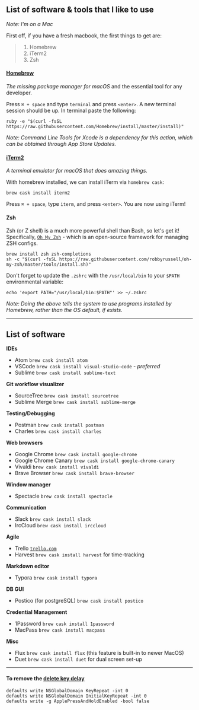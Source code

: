 ## List of software & tools that I like to use

_Note: I'm on a Mac_

First off, if you have a fresh macbook, the first things to get are:

> 1. Homebrew
> 2. iTerm2
> 3. Zsh

#### [Homebrew](https://brew.sh/)

_The missing package manager for macOS_ and the essential tool for any developer.

Press `⌘ + space`  and type `terminal`  and press `<enter>`. A new terminal session should be up. In terminal paste the following:

```shell
ruby -e "$(curl -fsSL https://raw.githubusercontent.com/Homebrew/install/master/install)"
```

_Note: Command Line Tools for Xcode is a dependency for this action, which can be obtained through App Store Updates._

#### [iTerm2](https://www.iterm2.com/)

_A terminal emulator for macOS that does amazing things._

With homebrew installed, we can install iTerm via `homebrew cask`:

```shell
brew cask install iterm2
```

Press `⌘ + space`, type `iterm`, and press `<enter>`. You are now using iTerm!

#### Zsh

Zsh (or Z shell) is a much more powerful shell than Bash, so let's get it! Specifically, [`Oh My Zsh`](http://ohmyz.sh/) - which is an open-source framework for managing ZSH configs.

```shell
brew install zsh zsh-completions
sh -c "$(curl -fsSL https://raw.githubusercontent.com/robbyrussell/oh-my-zsh/master/tools/install.sh)"
```

Don't forget to update the `.zshrc` with the `/usr/local/bin` to your `$PATH` environmental variable:

```
echo 'export PATH="/usr/local/bin:$PATH"' >> ~/.zshrc
```

_Note: Doing the above tells the system to use programs installed by Homebrew, rather than the OS default, if exists._

---

## List of software

**IDEs**

- Atom `brew cask install atom`
- VSCode `brew cask install visual-studio-code` - _preferred_
- Sublime `brew cask install sublime-text`

**Git workflow visualizer**

- SourceTree `brew cask install sourcetree`
- Sublime Merge `brew cask install sublime-merge`

**Testing/Debugging**

- Postman `brew cask install postman`
- Charles `brew cask install charles`

**Web browsers**

- Google Chrome `brew cask install google-chrome`
- Google Chrome Canary `brew cask install google-chrome-canary`
- Vivaldi `brew cask install vivaldi`
- Brave Browser `brew cask install brave-browser`

**Window manager**

- Spectacle `brew cask install spectacle`

**Communication**

- Slack `brew cask install slack`
- IrcCloud `brew cask install irccloud`

**Agile**

- Trello [`trello.com`](https://trello.com)
- Harvest `brew cask install harvest` 
  for time-tracking

**Markdown editor**

- Typora `brew cask install typora`

**DB GUI**

- Postico (for postgreSQL) `brew cask install postico`

**Credential Management**

- 1Password `brew cask install 1password`
- MacPass `brew cask install macpass`

**Misc**

- Flux `brew cask install flux` 
  (this feature is built-in to newer MacOS)
- Duet `brew cask install duet`
  for dual screen set-up

---

#### To remove the [delete key delay](http://hints.macworld.com/article.php?story=20090823193018149)
```
defaults write NSGlobalDomain KeyRepeat -int 0
defaults write NSGlobalDomain InitialKeyRepeat -int 0
defaults write -g ApplePressAndHoldEnabled -bool false
```

